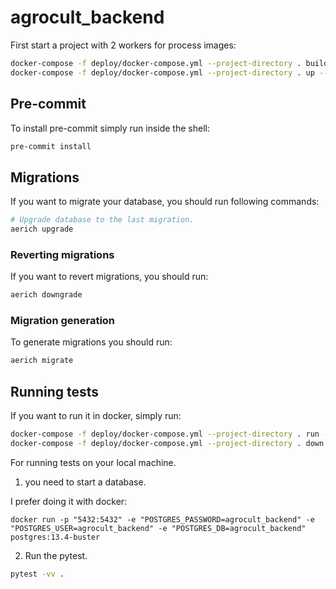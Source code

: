 # agrocult_backend

First start a project with 2 workers for process images:

```bash
docker-compose -f deploy/docker-compose.yml --project-directory . build api
docker-compose -f deploy/docker-compose.yml --project-directory . up --scale tasks-actors-ycc=2
```

## Pre-commit

To install pre-commit simply run inside the shell:
```bash
pre-commit install
```

## Migrations

If you want to migrate your database, you should run following commands:
```bash
# Upgrade database to the last migration.
aerich upgrade
```

### Reverting migrations

If you want to revert migrations, you should run:
```bash
aerich downgrade
```

### Migration generation

To generate migrations you should run:
```bash
aerich migrate
```


## Running tests

If you want to run it in docker, simply run:

```bash
docker-compose -f deploy/docker-compose.yml --project-directory . run --rm api pytest -vv .
docker-compose -f deploy/docker-compose.yml --project-directory . down
```

For running tests on your local machine.
1. you need to start a database.

I prefer doing it with docker:
```
docker run -p "5432:5432" -e "POSTGRES_PASSWORD=agrocult_backend" -e "POSTGRES_USER=agrocult_backend" -e "POSTGRES_DB=agrocult_backend" postgres:13.4-buster
```


2. Run the pytest.
```bash
pytest -vv .
```
